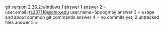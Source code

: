 git version 2.26.2.windows.1  answer 1
answer 2 = user.email=fs207118@ohio.edu
user.name=Spoogmay
answer 3 = usage and about common git commands
answer 4 = no commits yet, 2 untracked files
answer 5 =
